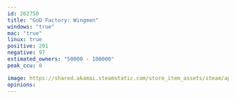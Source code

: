 ```yaml
---
id: 262750
title: "GoD Factory: Wingmen"
windows: "true"
mac: "true"
linux: true
positive: 201
negative: 97
estimated_owners: "50000 - 100000"
peak_ccu: 0

image: https://shared.akamai.steamstatic.com/store_item_assets/steam/apps/262750/header.jpg?t=1728634916
opinions:
---
```

